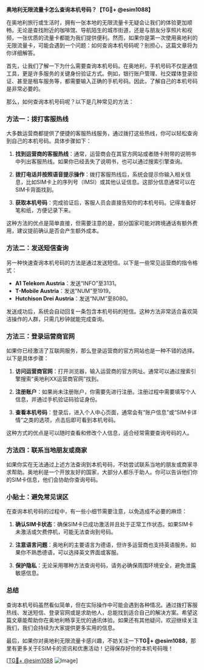 **奥地利无限流量卡怎么查询本机号码？【TG💪+ @esim1088】**

在奥地利旅行或生活时，拥有一张本地的无限流量卡无疑会让我们的体验更加顺畅。无论是查找附近的咖啡馆、导航陌生的城市街道，还是与朋友分享照片和视频，一张优质的流量卡都能为我们提供便利。然而，如果你是第一次使用奥地利的无限流量卡，可能会遇到一个问题：如何查询本机号码呢？别担心，这篇文章将为你详细解答。

首先，让我们了解一下为什么需要查询本机号码。在奥地利，手机号码不仅是通信工具，更是许多服务的关键身份验证方式。例如，银行账户管理、社交媒体登录验证、甚至是租车服务等，都需要输入正确的手机号码。因此，了解自己的本机号码是非常必要的。

那么，如何查询本机号码呢？以下是几种常见的方法：

### 方法一：拨打客服热线

大多数运营商都提供了便捷的客服热线服务，通过拨打这些热线，你可以轻松查询到自己的本机号码。具体步骤如下：

1. **找到运营商的客服热线**：通常，运营商会在其官方网站或者随卡附带的说明书中列出客服热线。如果你已经丢失了说明书，也可以通过搜索引擎查询。
   
2. **拨打电话并按照语音提示操作**：拨打客服热线后，系统会提示你输入相关信息，比如SIM卡上的序列号（IMSI）或其他认证信息。这部分信息通常可以在SIM卡背面找到。

3. **获取本机号码**：完成验证后，客服人员会直接告知你的本机号码。记得准备好笔和纸，方便记录下来。

这种方法的优点是简单直接，但需要注意的是，部分国家可能对跨境通话有额外费用，建议提前确认是否会产生额外成本。

### 方法二：发送短信查询

另一种快速查询本机号码的方法是通过发送短信。以下是一些常见运营商的指令格式：

- **A1 Telekom Austria**：发送“INFO”至3131。
- **T-Mobile Austria**：发送“NUM”至1919。
- **Hutchison Drei Austria**：发送“NUM”至8080。

发送成功后，系统会自动回复一条包含本机号码的短信。这种方法非常适合喜欢简洁操作的人群，只需几秒钟就能完成查询。

### 方法三：登录运营商官网

如果你已经激活了互联网服务，那么登录运营商的官方网站也是一种不错的选择。以下是具体步骤：

1. **访问运营商官网**：打开浏览器，输入运营商的官方网址。通常可以通过搜索引擎搜索“奥地利XX运营商官网”找到。

2. **注册账户**：如果尚未注册账户，你需要先进行注册。注册过程中需要填写个人信息，并通过手机验证码验证身份。

3. **查看本机号码**：登录后，进入个人中心页面，通常会有“账户信息”或“SIM卡详情”之类的选项，点击后即可看到本机号码。

这种方式的优点是可以随时查看和修改个人信息，适合经常需要查询号码的人。

### 方法四：联系当地朋友或商家

如果你实在无法通过上述方法查询到本机号码，不妨尝试联系当地的朋友或商家寻求帮助。奥地利是一个开放友好的国家，大部分人都乐于助人。你可以告诉他们你的SIM卡信息，他们会协助你查询号码。

### 小贴士：避免常见误区

在查询本机号码的过程中，有一些小细节需要注意，以免造成不必要的麻烦：

1. **确认SIM卡状态**：确保SIM卡已成功激活并且处于正常工作状态。如果SIM卡未激活或欠费停机，可能无法查询到号码。

2. **注意语言问题**：奥地利的主要语言为德语，但许多运营商也支持英语服务。如果你不熟悉德语，可以选择英文界面或客服。

3. **保护隐私**：无论采用哪种方法查询号码，请务必确保周围环境安全，避免泄露敏感信息。

### 总结

查询本机号码虽然看似简单，但在实际操作中可能会遇到各种情况。通过拨打客服热线、发送短信、登录官网或是求助他人，总能找到适合自己的解决方案。希望这篇文章能帮助你在奥地利畅享无忧的通讯体验。如果还有其他疑问，欢迎继续关注我们，我们会持续为大家提供更多实用的信息。

最后，如果你对奥地利无限流量卡感兴趣，不妨关注一下**TG💪+ @esim1088**，那里有更多关于ESIM卡的资讯和优惠活动！记得保存好你的本机号码哦！

[[TG💪+ @esim1088](https://t.me/s/esim1088) ![Image](https://i.postimg.cc/4NQfJmqS/Snipaste-2025-05-13-00-14-12.png)]